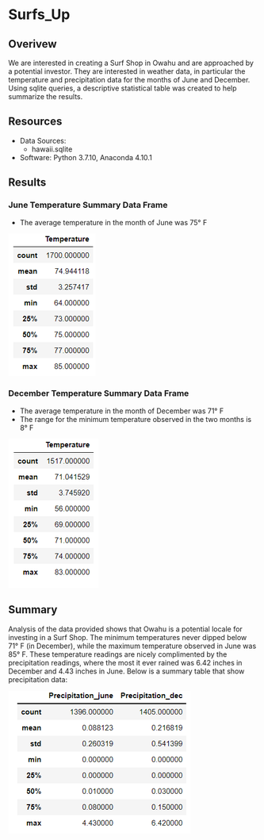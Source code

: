 # Surfs_Up 

## Overivew
We are interested in creating a Surf Shop in Owahu and are approached by a potential investor. They are interested in weather data, in particular the temperature and precipitation data for the months of June and December. Using sqlite queries, a descriptive statistical table was created to help summarize the results.  

## Resources  
- Data Sources: 
  - hawaii.sqlite   
- Software: Python 3.7.10, Anaconda 4.10.1

## Results
### June Temperature Summary Data Frame

- The average temperature in the month of June was 75° F

![JuneSummary](analysis/june_summary.png)

### December Temperature Summary Data Frame

- The average temperature in the month of December was 71° F
- The range for the minimum temperature observed in the two months is 8° F
 
![DecSummary](analysis/dec_summary.png)

## Summary

Analysis of the data provided shows that Owahu is a potential locale for investing in a Surf Shop. The minimum temperatures never dipped below 71° F (in December), while the maximum temperature observed in June was 85° F. These temperature readings are nicely complimented by the precipitation readings, where the most it ever rained was 6.42 inches in December and 4.43 inches in June. Below is a summary table that show precipitation data:

![PrecipitationStats](analysis/Precipitation_summary.png)
